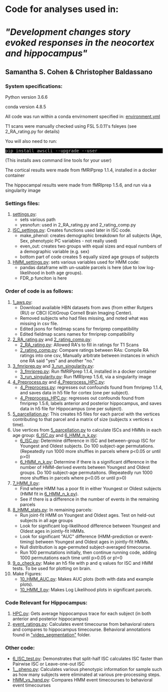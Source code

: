 # Code for analyses used in:
# <i>"Development changes story evoked responses in the neocortex and hippocampus"</i>
## Samantha S. Cohen & Christopher Baldassano
### System specifications:
<p>Python version 3.6.6</p>
<p>conda version 4.8.5</p>
<p>All code was run within a conda envirnoment specified in: <a href="https://github.com/samsydco/HBN/blob/master/environment.yml">environment.yml</a></p>
<p>T1 scans were manually checked using FSL 5.0.11's fsleyes (see 2_RA_rating.py for details)</p>

<p>You will also need to run:</p>
<pre style="color: silver; background: black;">pip install awscli --upgrade --user</pre>
<p>(This installs aws command line tools for your user)</p>

<p>The cortical results were made from fMRIPprep 1.1.4, installed in a docker container</p>
<p>The hippocampal results were made from fMRIprep 1.5.6, and run via a singularity image</p>

### Settings files:
<ol>
<li><a href="https://github.com/samsydco/HBN/blob/master/settings.py">settings.py</a>: 
<ul>
<li>sets various path</li>
<li>yesnofun: used in 2_RA_rating.py and 2_rating_comp.py</li>
</ul>
</li>
<li><a href="https://github.com/samsydco/HBN/blob/master/ISC_settings.py">ISC_settings.py</a>: Creates functions used later in ISC code. 
<ul>
<li>make_phenol: creates demographic breakdown for all subjects (Age, Sex, phenotypic PC variables - not really used)</li>
<li>even_out: creates two groups with equal sizes and equal numbers of a demographic variable (e.g. sex)</li>
<li>bottom part of code creates 5 equally sized age groups of subjects</li>
</ul>
</li>
<li><a href="https://github.com/samsydco/HBN/blob/master/HMM_settings.py">HMM_settings.py</a>: sets various variables used for HMM code:
<ul>
  <li>pandas dataframe with un-usable parcels is here (due to low log-likelihood in both age groups).</li>
  <li>FDR_p funciton is here</li>
</ul>
</li>
</ol>

### Order of code is as follows:
<ol>
<li><a href="https://github.com/samsydco/HBN/blob/master/1_aws.py">1_aws.py</a>: 
<ul>
  <li>Download available HBN datasets from aws (from either Rutgers (RU) or CBCI (CitiGroup Cornell Brain Imaging Center).</li>
  <li>Removed subjects who had files missing, and noted what was missing in csv file.</li>
  <li>Edited jsons for fieldmap scans for fmriprep compatibility</li>
  <li>Edited fieldmap scans names for fmriprep compatibility </li>
</ul>
</li>
<li><a href="https://github.com/samsydco/HBN/blob/master/2_RA_rating.py.py">2_RA_rating.py</a> and <a href="https://github.com/samsydco/HBN/blob/master/2_rating_comp.py">2_rating_comp.py</a>:
<ul>
  <li><a href="https://github.com/samsydco/HBN/blob/master/2_RA_rating.py.py">2_RA_rating.py</a>: Allowed RA's to fill in ratings for T1 Scans</li>
  <li><a href="https://github.com/samsydco/HBN/blob/master/2_rating_comp.py">2_rating_comp.py</a>: Compare ratings between RAs: Compile RA ratings into one csv, Manually arbitrate between instances in which one RA said "yes" and another "no." </li>
</ul>
</li>
<li><a href="https://github.com/samsydco/HBN/blob/master/3_fmriprep.py">3_fmriprep.py</a> and <a href="https://github.com/samsydco/HBN/blob/master/3_run_singularity.py">3_run_singularity.py</a>: 
<ul>
  <li><a href="https://github.com/samsydco/HBN/blob/master/3_fmriprep.py">3_fmriprep.py</a>: Run fMRIPprep 1.1.4, installed in a docker container</li>
  <li><a href="https://github.com/samsydco/HBN/blob/master/3_run_singularity.py">3_run_singularity.py</a>: Run fMRIprep 1.5.6, via a singularity image</li>
</ul>
</li>
<li><a href="https://github.com/samsydco/HBN/blob/master/4_Preprocess.py">4_Preprocess.py</a> and <a href="https://github.com/samsydco/HBN/blob/master/4_Preprocess_HPC.py">4_Preprocess_HPC.py</a>:
<ul>
  <li><a href="https://github.com/samsydco/HBN/blob/master/4_Preprocess.py">4_Preprocess.py</a>: regresses out confounds found from fmriprep 1.1.4, and saves data in h5 file for cortex (one per subject).</li>
  <li><a href="https://github.com/samsydco/HBN/blob/master/4_Preprocess_HPC.py">4_Preprocess_HPC.py</a>: regresses out confounds found from fmriprep 1.5.6, labels anterior and posterior hippocampus, and saves data in h5 file for Hippocampus (one per subject).</li>
</ul>
</li>
<li> <a href="https://github.com/samsydco/HBN/blob/master/5_parcellation.py">5_parcellation.py</a>: This creates h5 files for each parcel with the vertices contributing to that parcel and a matrix of size (subjects x vertices x time).
</li>
<li> Use vertices from <a href="https://github.com/samsydco/HBN/blob/master/5_parcellation.py">5_parcellation.py</a> to calculate ISCs and HMMs in each age group: <a href="https://github.com/samsydco/HBN/blob/master/6_ISC.py">6_ISC.py</a> and <a href="https://github.com/samsydco/HBN/blob/master/6_HMM_n_k.py">6_HMM_n_k.py</a>:
<ul>
  <li><a href="https://github.com/samsydco/HBN/blob/master/6_ISC.py">6_ISC.py</a>: Determine difference in ISC and between-group ISC for Youngest and Oldest subjects.
    Do 100 subject-age permutations. (Repeatedly run 1000 more shuffles in parcels where p<0.05 or until p>0)</li>
  <li><a href="https://github.com/samsydco/HBN/blob/master/6_HMM_n_k.py">6_HMM_n_k.py</a>: Determine if there is a significant difference in the number of HMM-derived events between Youngest and Oldest groups.
    Do 100 subject-age permutaitons. (Repeatedly run 1000 more shuffles in parcels where p<0.05 or until p>0)</li>
</ul>
</li>
<li> <a href="https://github.com/samsydco/HBN/blob/master/7_HMM_ll.py">7_HMM_ll.py</a>: 
<ul>
  <li>Find where HMM has a poor fit in either Youngest or Oldest subjects (HMM fit in <a href="https://github.com/samsydco/HBN/blob/master/6_HMM_n_k.py">6_HMM_n_k.py</a>).</li>
  <li>See if there is a difference in the number of events in the remaining parcels</li>
</ul>
</li>
<li> <a href="https://github.com/samsydco/HBN/blob/master/8_HMM_stats.py">8_HMM_stats.py</a>: In remaining parcels:
<ul>
  <li>Run joint-fit HMM on Youngest and Oldest ages. Test on held-out subjects in all age groups</li>
  <li>Look for significant log-likelihood difference between Youngest and Oldest ages in jointly-fit HMMs.</li>
  <li>Look for significant "AUC" difference (HMM-prediction or event-timing) between Youngest and Oldest ages in jointly-fit HMMs.</li>
  <li>Null distribution is age-permuted subject-averaged timecourse.</li>
  <li>Run 100 permutations initially, then continue running code, adding 1000 permutations each time until p>0.05 or p!=0</li>
</ul>
</li>
<li> <a href="https://github.com/samsydco/HBN/blob/master/9_p_check.py">9_p_check.py</a>: Make an h5 file with p and q values for ISC and HMM tests. To be used for plotting on brain.
</li>
<li> Make Figures:
<ul>
  <li><a href="https://github.com/samsydco/HBN/blob/master/10_HMM_AUC.py">10_HMM_AUC.py</a>: Makes AUC plots (both with data and example plots).</li>
  <li><a href="https://github.com/samsydco/HBN/blob/master/10_HMM_ll.py">10_HMM_ll.py</a>: Makes Log Likelihood plots in significant parcels.</li>
</ul>
</li>
</ol>

### Code Relevant for Hippocampus:
<ol>
<li><a href="https://github.com/samsydco/HBN/blob/master/HPC.py">HPC.py</a>: Gets average hippocampus trace for each subject (in both anterior and posterior hippocampus)</li>
<li><a href="https://github.com/samsydco/HBN/blob/master/event_ratings.py">event_ratings.py</a>: Calculates event timecourse from behavioral raters and compares to hippocampus timecourse. Behavioral annotations found in <a href="https://github.com/samsydco/HBN/tree/master/video_segmentation">"video_segmentation"</a> folder.</li>
</ol>

### Other code:
<ul>
<li><a href="https://github.com/samsydco/HBN/blob/master/6_ISC_test.py">6_ISC_test.py</a>: Demonstrates that split-half ISC calculates ISC faster than Pairwise ISC or Leave-one-out ISC</li>
<li><a href="https://github.com/samsydco/HBN/blob/master/1__pheno.py">1__pheno.py</a>: Calculates various phenotypic information for sample such as how many subjects were eliminated at various pre-processing steps.</li>
<li><a href="https://github.com/samsydco/HBN/blob/master/HMM_vs_hand.py">HMM_vs_hand.py</a>: Compares HMM event timecourses to behavioral event timecourses</li>
</ul>


